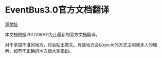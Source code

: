 # EventBus3.0官方文档翻译

[源地址](http://greenrobot.org/eventbus/)

本文档根据2017/09/01为止最新的官方文档翻译。

对于拿捏不准的地方，将会贴出原文。有些地方会以qoute的方式注明我本人的理解。如有不正确的地方请大家指出。

